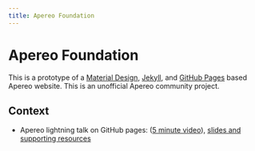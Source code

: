 ```yaml
---
title: Apereo Foundation
---
```


# Apereo Foundation

This is a prototype of a [Material Design](https://material.io/design/), [Jekyll](https://jekyllrb.com/), and [GitHub Pages](https://pages.github.com/) based Apereo website.
This is an unofficial Apereo community project.

## Context

+ Apereo lightning talk on GitHub pages: ([5 minute video][2017-01-19 video]),
  [slides and supporting resources][apetro/github-pages-lightning-talk]


[2017-01-19 video]: https://www.youtube.com/watch?v=eEKZZTt6QAs&feature=youtu.be&t=7m59s
[apetro/github-pages-lightning-talk]: https://github.com/apetro/github-pages-lightning-talk
